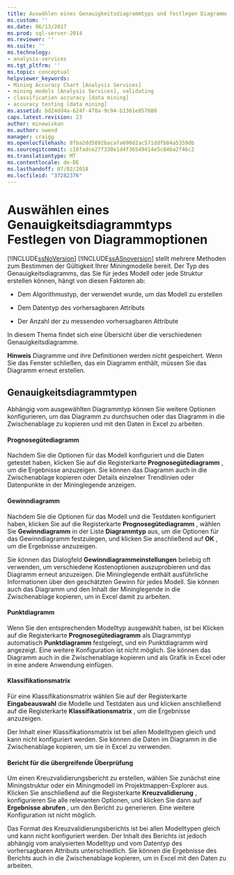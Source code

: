 ```yaml
---
title: Auswählen eines Genauigkeitsdiagrammtyps und festlegen Diagrammoptionen | Microsoft-Dokumentation
ms.custom: ''
ms.date: 06/13/2017
ms.prod: sql-server-2014
ms.reviewer: ''
ms.suite: ''
ms.technology:
- analysis-services
ms.tgt_pltfrm: ''
ms.topic: conceptual
helpviewer_keywords:
- Mining Accuracy Chart [Analysis Services]
- mining models [Analysis Services], validating
- classification accuracy [data mining]
- accuracy testing [data mining]
ms.assetid: bd24dd4a-624f-478a-9c94-b1361e857680
caps.latest.revision: 23
author: minewiskan
ms.author: owend
manager: craigg
ms.openlocfilehash: 8fba2dd5892bacafa690d2ac571ddfb84a5359db
ms.sourcegitcommit: c18fadce27f330e1d4f36549414e5c84ba2f46c2
ms.translationtype: MT
ms.contentlocale: de-DE
ms.lasthandoff: 07/02/2018
ms.locfileid: "37282376"
---
```

# <a name="choose-an-accuracy-chart-type-and-set-chart-options"></a>Auswählen eines Genauigkeitsdiagrammtyps Festlegen von Diagrammoptionen
  [!INCLUDE[ssNoVersion](../../includes/ssnoversion-md.md)] [!INCLUDE[ssASnoversion](../../includes/ssasnoversion-md.md)] stellt mehrere Methoden zum Bestimmen der Gültigkeit Ihrer Miningmodelle bereit. Der Typ des Genauigkeitsdiagramms, das Sie für jedes Modell oder jede Struktur erstellen können, hängt von diesen Faktoren ab:  
  
-   Dem Algorithmustyp, der verwendet wurde, um das Modell zu erstellen  
  
-   Dem Datentyp des vorhersagbaren Attributs  
  
-   Der Anzahl der zu messenden vorhersagbaren Attribute  
  
 In diesem Thema findet sich eine Übersicht über die verschiedenen Genauigkeitsdiagramme.  
  
 **Hinweis** Diagramme und ihre Definitionen werden nicht gespeichert. Wenn Sie das Fenster schließen, das ein Diagramm enthält, müssen Sie das Diagramm erneut erstellen.  
  
## <a name="accuracy-chart-types"></a>Genauigkeitsdiagrammtypen  
 Abhängig vom ausgewählten Diagrammtyp können Sie weitere Optionen konfigurieren, um das Diagramm zu durchsuchen oder das Diagramm in die Zwischenablage zu kopieren und mit den Daten in Excel zu arbeiten.  
  
#### <a name="lift-chart"></a>Prognosegütediagramm  
 Nachdem Sie die Optionen für das Modell konfiguriert und die Daten getestet haben, klicken Sie auf die Registerkarte **Prognosegütediagramm** , um die Ergebnisse anzuzeigen. Sie können das Diagramm auch in die Zwischenablage kopieren oder Details einzelner Trendlinien oder Datenpunkte in der Mininglegende anzeigen.  
  
#### <a name="profit-chart"></a>Gewinndiagramm  
 Nachdem Sie die Optionen für das Modell und die Testdaten konfiguriert haben, klicken Sie auf die Registerkarte **Prognosegütediagramm** , wählen Sie **Gewinndiagramm** in der Liste **Diagrammtyp** aus, um die Optionen für das Gewinndiagramm festzulegen, und klicken Sie anschließend auf **OK** , um die Ergebnisse anzuzeigen.  
  
 Sie können das Dialogfeld **Gewinndiagrammeinstellungen** beliebig oft verwenden, um verschiedene Kostenoptionen auszuprobieren und das Diagramm erneut anzuzeigen. Die Mininglegende enthält ausführliche Informationen über den geschätzten Gewinn für jedes Modell. Sie können auch das Diagramm und den Inhalt der Mininglegende in die Zwischenablage kopieren, um in Excel damit zu arbeiten.  
  
#### <a name="scatter-plot"></a>Punktdiagramm  
 Wenn Sie den entsprechenden Modelltyp ausgewählt haben, ist bei Klicken auf die Registerkarte **Prognosegütediagramm** als Diagrammtyp automatisch **Punktdiagramm** festgelegt, und ein Punktdiagramm wird angezeigt. Eine weitere Konfiguration ist nicht möglich. Sie können das Diagramm auch in die Zwischenablage kopieren und als Grafik in Excel oder in eine andere Anwendung einfügen.  
  
#### <a name="classification-matrix"></a>Klassifikationsmatrix  
 Für eine Klassifikationsmatrix wählen Sie auf der Registerkarte **Eingabeauswahl** die Modelle und Testdaten aus und klicken anschließend auf die Registerkarte **Klassifikationsmatrix** , um die Ergebnisse anzuzeigen.  
  
 Der Inhalt einer Klassifikationsmatrix ist bei allen Modelltypen gleich und kann nicht konfiguriert werden. Sie können die Daten im Diagramm in die Zwischenablage kopieren, um sie in Excel zu verwenden.  
  
#### <a name="cross-validation-report"></a>Bericht für die übergreifende Überprüfung  
 Um einen Kreuzvalidierungsbericht zu erstellen, wählen Sie zunächst eine Miningstruktur oder ein Miningmodell im Projektmappen-Explorer aus. Klicken Sie anschließend auf die Registerkarte **Kreuzvalidierung** , konfigurieren Sie alle relevanten Optionen, und klicken Sie dann auf **Ergebnisse abrufen** , um den Bericht zu generieren. Eine weitere Konfiguration ist nicht möglich.  
  
 Das Format des Kreuzvalidierungsberichts ist bei allen Modelltypen gleich und kann nicht konfiguriert werden. Der Inhalt des Berichts ist jedoch abhängig vom analysierten Modelltyp und vom Datentyp des vorhersagbaren Attributs unterschiedlich. Sie können die Ergebnisse des Berichts auch in die Zwischenablage kopieren, um in Excel mit den Daten zu arbeiten.  
  
  
